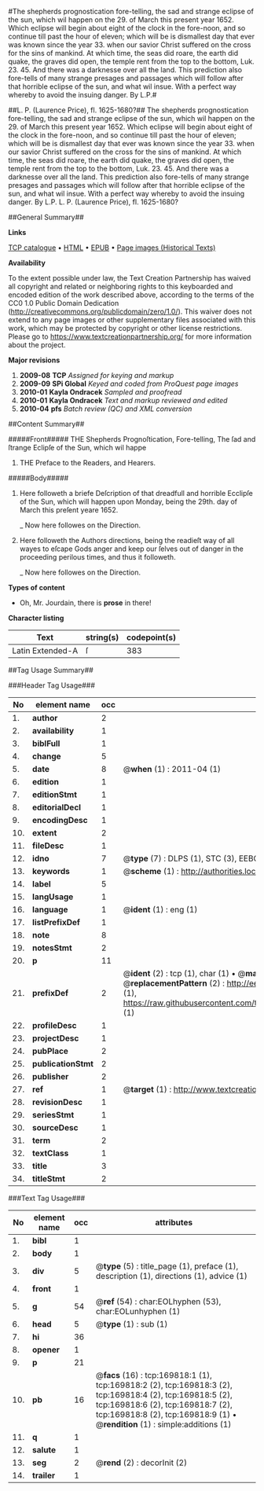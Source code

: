 #The shepherds prognostication fore-telling, the sad and strange eclipse of the sun, which wil happen on the 29. of March this present year 1652. Which eclipse will begin about eight of the clock in the fore-noon, and so continue till past the hour of eleven; which will be is dismallest day that ever was known since the year 33. when our savior Christ suffered on the cross for the sins of mankind. At which time, the seas did roare, the earth did quake, the graves did open, the temple rent from the top to the bottom, Luk. 23. 45. And there was a darknesse over all the land. This prediction also fore-tells of many strange presages and passages which will follow after that horrible eclipse of the sun, and what wil insue. With a perfect way whereby to avoid the insuing danger. By L.P.#

##L. P. (Laurence Price), fl. 1625-1680?##
The shepherds prognostication fore-telling, the sad and strange eclipse of the sun, which wil happen on the 29. of March this present year 1652. Which eclipse will begin about eight of the clock in the fore-noon, and so continue till past the hour of eleven; which will be is dismallest day that ever was known since the year 33. when our savior Christ suffered on the cross for the sins of mankind. At which time, the seas did roare, the earth did quake, the graves did open, the temple rent from the top to the bottom, Luk. 23. 45. And there was a darknesse over all the land. This prediction also fore-tells of many strange presages and passages which will follow after that horrible eclipse of the sun, and what wil insue. With a perfect way whereby to avoid the insuing danger. By L.P.
L. P. (Laurence Price), fl. 1625-1680?

##General Summary##

**Links**

[TCP catalogue](http://www.ota.ox.ac.uk/tcp/)  • 
[HTML](http://tei.it.ox.ac.uk/tcp/Texts-HTML/free/A90/A90988.html)  • 
[EPUB](http://tei.it.ox.ac.uk/tcp/Texts-EPUB/free/A90/A90988.epub) • 
[Page images (Historical Texts)](https://historicaltexts.jisc.ac.uk/eebo-99868243e)

**Availability**

To the extent possible under law, the Text Creation Partnership has waived all copyright and related or neighboring rights to this keyboarded and encoded edition of the work described above, according to the terms of the CC0 1.0 Public Domain Dedication (http://creativecommons.org/publicdomain/zero/1.0/). This waiver does not extend to any page images or other supplementary files associated with this work, which may be protected by copyright or other license restrictions. Please go to https://www.textcreationpartnership.org/ for more information about the project.

**Major revisions**

1. __2009-08__ __TCP__ *Assigned for keying and markup*
1. __2009-09__ __SPi Global__ *Keyed and coded from ProQuest page images*
1. __2010-01__ __Kayla Ondracek__ *Sampled and proofread*
1. __2010-01__ __Kayla Ondracek__ *Text and markup reviewed and edited*
1. __2010-04__ __pfs__ *Batch review (QC) and XML conversion*

##Content Summary##

#####Front#####
THE Shepherds Prognoſtication, Fore-telling, The ſad and ſtrange Eclipſe of the Sun, which wil happe
1. THE Preface to the Readers, and Hearers.

#####Body#####

1. Here followeth a briefe Deſcription of that dreadfull and horrible Ecclipſe of the Sun, which will happen upon Monday, being the 29th. day of March this preſent yeare 1652.

    _ Now here followes on the Direction.

1. Here followeth the Authors directions, being the readieſt way of all wayes to eſcape Gods anger and keep our ſelves out of danger in the proceeding perilous times, and thus it followeth.

    _ Now here followes on the Direction.

**Types of content**

  * Oh, Mr. Jourdain, there is **prose** in there!

**Character listing**


|Text|string(s)|codepoint(s)|
|---|---|---|
|Latin Extended-A|ſ|383|

##Tag Usage Summary##

###Header Tag Usage###

|No|element name|occ|attributes|
|---|---|---|---|
|1.|__author__|2||
|2.|__availability__|1||
|3.|__biblFull__|1||
|4.|__change__|5||
|5.|__date__|8| @__when__ (1) : 2011-04 (1)|
|6.|__edition__|1||
|7.|__editionStmt__|1||
|8.|__editorialDecl__|1||
|9.|__encodingDesc__|1||
|10.|__extent__|2||
|11.|__fileDesc__|1||
|12.|__idno__|7| @__type__ (7) : DLPS (1), STC (3), EEBO-CITATION (1), PROQUEST (1), VID (1)|
|13.|__keywords__|1| @__scheme__ (1) : http://authorities.loc.gov/ (1)|
|14.|__label__|5||
|15.|__langUsage__|1||
|16.|__language__|1| @__ident__ (1) : eng (1)|
|17.|__listPrefixDef__|1||
|18.|__note__|8||
|19.|__notesStmt__|2||
|20.|__p__|11||
|21.|__prefixDef__|2| @__ident__ (2) : tcp (1), char (1)  •  @__matchPattern__ (2) : ([0-9\-]+):([0-9IVX]+) (1), (.+) (1)  •  @__replacementPattern__ (2) : http://eebo.chadwyck.com/downloadtiff?vid=$1&page=$2 (1), https://raw.githubusercontent.com/textcreationpartnership/Texts/master/tcpchars.xml#$1 (1)|
|22.|__profileDesc__|1||
|23.|__projectDesc__|1||
|24.|__pubPlace__|2||
|25.|__publicationStmt__|2||
|26.|__publisher__|2||
|27.|__ref__|1| @__target__ (1) : http://www.textcreationpartnership.org/docs/. (1)|
|28.|__revisionDesc__|1||
|29.|__seriesStmt__|1||
|30.|__sourceDesc__|1||
|31.|__term__|2||
|32.|__textClass__|1||
|33.|__title__|3||
|34.|__titleStmt__|2||


###Text Tag Usage###

|No|element name|occ|attributes|
|---|---|---|---|
|1.|__bibl__|1||
|2.|__body__|1||
|3.|__div__|5| @__type__ (5) : title_page (1), preface (1), description (1), directions (1), advice (1)|
|4.|__front__|1||
|5.|__g__|54| @__ref__ (54) : char:EOLhyphen (53), char:EOLunhyphen (1)|
|6.|__head__|5| @__type__ (1) : sub (1)|
|7.|__hi__|36||
|8.|__opener__|1||
|9.|__p__|21||
|10.|__pb__|16| @__facs__ (16) : tcp:169818:1 (1), tcp:169818:2 (2), tcp:169818:3 (2), tcp:169818:4 (2), tcp:169818:5 (2), tcp:169818:6 (2), tcp:169818:7 (2), tcp:169818:8 (2), tcp:169818:9 (1)  •  @__rendition__ (1) : simple:additions (1)|
|11.|__q__|1||
|12.|__salute__|1||
|13.|__seg__|2| @__rend__ (2) : decorInit (2)|
|14.|__trailer__|1||
